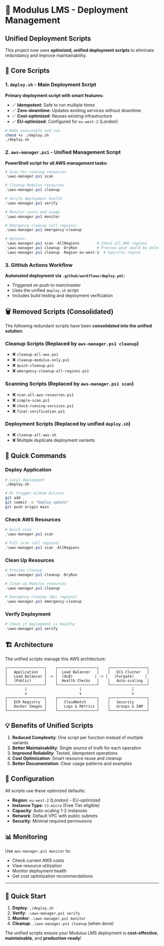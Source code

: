 # 🚀 Modulus LMS - Deployment Management

## Unified Deployment Scripts

This project now uses **optimized, unified deployment scripts** to eliminate redundancy and improve maintainability.

## 📁 Core Scripts

### 1. `deploy.sh` - Main Deployment Script
**Primary deployment script with smart features:**
- ✅ **Idempotent**: Safe to run multiple times
- ✅ **Zero-downtime**: Updates existing services without downtime
- ✅ **Cost-optimized**: Reuses existing infrastructure
- ✅ **EU-optimized**: Configured for `eu-west-2` (London)

```bash
# Make executable and run
chmod +x ./deploy.sh
./deploy.sh
```

### 2. `aws-manager.ps1` - Unified Management Script
**PowerShell script for all AWS management tasks:**

```powershell
# Scan for running resources
.\aws-manager.ps1 scan

# Cleanup Modulus resources
.\aws-manager.ps1 cleanup

# Verify deployment health
.\aws-manager.ps1 verify

# Monitor costs and usage
.\aws-manager.ps1 monitor

# Emergency cleanup (all regions)
.\aws-manager.ps1 emergency-cleanup

# Options:
.\aws-manager.ps1 scan -AllRegions        # Check all AWS regions
.\aws-manager.ps1 cleanup -DryRun         # Preview what would be deleted
.\aws-manager.ps1 cleanup -Region eu-west-1  # Specific region
```

### 3. GitHub Actions Workflow
**Automated deployment via `.github/workflows/deploy.yml`:**
- Triggered on push to main/master
- Uses the unified `deploy.sh` script
- Includes build testing and deployment verification

## 🗑️ Removed Scripts (Consolidated)

The following redundant scripts have been **consolidated into the unified solution**:

### Cleanup Scripts (Replaced by `aws-manager.ps1 cleanup`)
- ❌ `cleanup-all-aws.ps1`
- ❌ `cleanup-modulus-only.ps1`  
- ❌ `quick-cleanup.ps1`
- ❌ `emergency-cleanup-all-regions.ps1`

### Scanning Scripts (Replaced by `aws-manager.ps1 scan`)
- ❌ `scan-all-aws-resources.ps1`
- ❌ `simple-scan.ps1`
- ❌ `check-running-services.ps1`
- ❌ `final-verification.ps1`

### Deployment Scripts (Replaced by unified `deploy.sh`)
- ❌ `cleanup-all-aws.sh`
- ❌ Multiple duplicate deployment variants

## 🎯 Quick Commands

### Deploy Application
```bash
# Local deployment
./deploy.sh

# Or trigger GitHub Actions
git add .
git commit -m "Deploy update"
git push origin main
```

### Check AWS Resources
```powershell
# Quick scan
.\aws-manager.ps1 scan

# Full scan (all regions)
.\aws-manager.ps1 scan -AllRegions
```

### Clean Up Resources
```powershell
# Preview cleanup
.\aws-manager.ps1 cleanup -DryRun

# Clean up Modulus resources
.\aws-manager.ps1 cleanup

# Emergency cleanup (ALL regions)
.\aws-manager.ps1 emergency-cleanup
```

### Verify Deployment
```powershell
# Check if deployment is healthy
.\aws-manager.ps1 verify
```

## 🏗️ Architecture

The unified scripts manage this AWS architecture:

```
┌─────────────────┐    ┌──────────────────┐    ┌─────────────────┐
│   Application   │    │  Load Balancer   │    │   ECS Cluster   │
│   Load Balancer │ -> │  (ALB)          │ -> │   (Fargate)     │
│   (Public)      │    │  Health Checks   │    │   Auto-scaling  │
└─────────────────┘    └──────────────────┘    └─────────────────┘
         │                        │                       │
         v                        v                       v
┌─────────────────┐    ┌──────────────────┐    ┌─────────────────┐
│   ECR Registry  │    │   CloudWatch     │    │   Security      │
│   Docker Images │    │   Logs & Metrics │    │   Groups & IAM  │
└─────────────────┘    └──────────────────┘    └─────────────────┘
```

## 💡 Benefits of Unified Scripts

1. **Reduced Complexity**: One script per function instead of multiple variants
2. **Better Maintainability**: Single source of truth for each operation
3. **Improved Reliability**: Tested, idempotent operations
4. **Cost Optimization**: Smart resource reuse and cleanup
5. **Better Documentation**: Clear usage patterns and examples

## 🔧 Configuration

All scripts use these optimized defaults:
- **Region**: `eu-west-2` (London) - EU-optimized
- **Instance Type**: `t3.micro` (Free Tier eligible)
- **Capacity**: Auto-scaling 1-2 instances
- **Network**: Default VPC with public subnets
- **Security**: Minimal required permissions

## 📊 Monitoring

Use `aws-manager.ps1 monitor` to:
- Check current AWS costs
- View resource utilization
- Monitor deployment health
- Get cost optimization recommendations

---

## 🚀 Quick Start

1. **Deploy**: `./deploy.sh`
2. **Verify**: `.\aws-manager.ps1 verify`
3. **Monitor**: `.\aws-manager.ps1 monitor`
4. **Cleanup**: `.\aws-manager.ps1 cleanup` (when done)

The unified scripts ensure your Modulus LMS deployment is **cost-effective**, **maintainable**, and **production-ready**!

